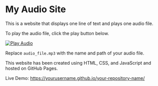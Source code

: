 # My Audio Site

This is a website that displays one line of text and plays one audio file. 

To play the audio file, click the play button below.

[![Play Audio](https:\/\/img.shields.io\/badge\/Audio-Play-green)](audio_file.mp3)

Replace `audio_file.mp3` with the name and path of your audio file. 

This website has been created using HTML, CSS, and JavaScript and hosted on GitHub Pages.

Live Demo: [https:\/\/yourusername.github.io\/your-repository-name\/](https:\/\/yourusername.github.io\/your-repository-name\/)
```


